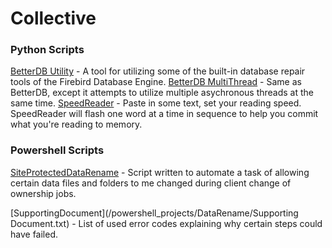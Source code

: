 # Collective


### Python Scripts
[BetterDB Utility](/python_projects/betterdb_utility.py) - A tool for utilizing some of the built-in database repair tools of the Firebird Database Engine. 
[BetterDB MultiThread](/python_projects/betterdb_multithread_wip.py) - Same as BetterDB, except it attempts to utilize multiple asychronous threads at the same time. 
[SpeedReader](/python_projects/speedreader_v3.py) - Paste in some text, set your reading speed. SpeedReader will flash one word at a time in sequence to help you commit what you're reading to memory.


### Powershell Scripts
[SiteProtectedDataRename](/powershell_projects/DataRename/SiteCodeProtectedDataRename.ps1) - Script written to automate  a task of allowing certain data files and folders to me changed during client change of ownership jobs.

[SupportingDocument](/powershell_projects/DataRename/Supporting Document.txt) - List of used error codes explaining why certain steps could have failed.